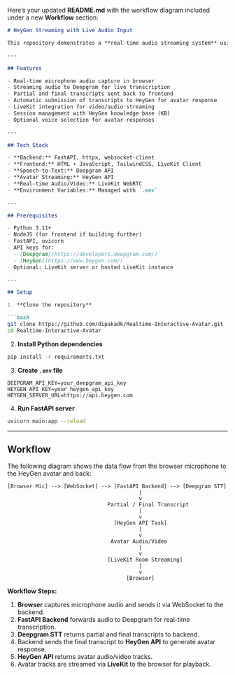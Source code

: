 Here’s your updated **README.md** with the workflow diagram included under a new **Workflow** section:

````markdown
# HeyGen Streaming with Live Audio Input

This repository demonstrates a **real-time audio streaming system** using FastAPI, Deepgram for realtime speech-to-text (STT), HeyGen for avatar streaming, and LiveKit for WebRTC audio/video streaming. Users can interact with avatars in real-time using their microphone.

---

## Features

- Real-time microphone audio capture in browser
- Streaming audio to Deepgram for live transcription
- Partial and final transcripts sent back to frontend
- Automatic submission of transcripts to HeyGen for avatar response
- LiveKit integration for video/audio streaming
- Session management with HeyGen knowledge base (KB)
- Optional voice selection for avatar responses

---

## Tech Stack

- **Backend:** FastAPI, httpx, websocket-client
- **Frontend:** HTML + JavaScript, TailwindCSS, LiveKit Client
- **Speech-to-Text:** Deepgram API
- **Avatar Streaming:** HeyGen API
- **Real-time Audio/Video:** LiveKit WebRTC
- **Environment Variables:** Managed with `.env`

---

## Prerequisites

- Python 3.11+
- NodeJS (for frontend if building further)
- FastAPI, uvicorn
- API keys for:
  - [Deepgram](https://developers.deepgram.com/)
  - [HeyGen](https://www.heygen.com/)
- Optional: LiveKit server or hosted LiveKit instance

---

## Setup

1. **Clone the repository**

```bash
git clone https://github.com/dipakadk/Realtime-Interactive-Avatar.git
cd Realtime-Interactive-Avatar
````

2. **Install Python dependencies**

```bash
pip install -r requirements.txt
```

3. **Create `.env` file**

```env
DEEPGRAM_API_KEY=your_deepgram_api_key
HEYGEN_API_KEY=your_heygen_api_key
HEYGEN_SERVER_URL=https://api.heygen.com
```

4. **Run FastAPI server**

```bash
uvicorn main:app --reload
```

---

## Workflow

The following diagram shows the data flow from the browser microphone to the HeyGen avatar and back:

```
[Browser Mic] --> [WebSocket] --> [FastAPI Backend] --> [Deepgram STT]
                                          |
                                          v
                                Partial / Final Transcript
                                          |
                                          v
                                  [HeyGen API Task]
                                          |
                                          v
                                 Avatar Audio/Video
                                          |
                                          v
                                [LiveKit Room Streaming]
                                          |
                                          v
                                      [Browser]
```

**Workflow Steps:**

1. **Browser** captures microphone audio and sends it via WebSocket to the backend.
2. **FastAPI Backend** forwards audio to Deepgram for real-time transcription.
3. **Deepgram STT** returns partial and final transcripts to backend.
4. Backend sends the final transcript to **HeyGen API** to generate avatar response.
5. **HeyGen API** returns avatar audio/video tracks.
6. Avatar tracks are streamed via **LiveKit** to the browser for playback.

